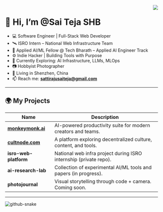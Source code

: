 
<picture>
  <source
    srcset="https://github-readme-stats-one-bice.vercel.app/api?username=iAmCorey&show_icons=true&icon_color=0366d6&bg_color=ffffff&theme=github_dark&include_all_commits=true&count_private=true&role=OWNER,ORGANIZATION_MEMBER,COLLABORATOR"
    media="(prefers-color-scheme: dark)" />
  <source
    srcset="https://github-readme-stats-one-bice.vercel.app/api?username=iAmCorey&show_icons=true&icon_color=0366d6&bg_color=ffffff&include_all_commits=true&count_private=true&role=OWNER,ORGANIZATION_MEMBER,COLLABORATOR"
    media="(prefers-color-scheme: light), (prefers-color-scheme: no-preference)" />
  <img src="https://github-readme-stats-one-bice.vercel.app/api?username=iAmCorey&show_icons=true&icon_color=0366d6&bg_color=ffffff&include_all_commits=true&count_private=true&role=OWNER,ORGANIZATION_MEMBER,COLLABORATOR"
    align="right" />
</picture>

# 👋 Hi, I’m @Sai Teja SHB

- 💻 Software Engineer | Full-Stack Web Developer  
- 🛰 ISRO Intern – National Web Infrastructure Team  
- 🤖 Applied AI/ML Fellow @ Tech Bharath – Applied AI Engineer Track  
- ⚙️ Indie Hacker | Building Tools with Purpose  
- 👀 Currently Exploring: AI Infrastructure, LLMs, MLOps  
- 📷 Hobbyist Photographer  
- 📍 Living in Shenzhen, China  
- 📫 Reach me: **sattirajusaiteja@gmail.com**

---

## 🌍 My Projects

| Name | Description |
|------|-------------|
| [**monkeymonk.ai**](https://monkeymonk.ai) | AI-powered productivity suite for modern creators and teams. |
| [**cultnode.com**](https://cultnode.com) | A platform exploring decentralized culture, content, and tools. |
| **isro-web-platform** | National web infra project during ISRO internship (private repo). |
| **ai-research-lab** | Collection of experimental AI/ML tools and papers (in progress). |
| **photojournal** | Visual storytelling through code + camera. Coming soon. |

---

<!-- Contribution Snake Animation -->
<picture>
  <source media="(prefers-color-scheme: dark)" srcset="github-contribution-snake/github-contribution-grid-snake-dark.svg" />
  <source media="(prefers-color-scheme: light)" srcset="github-contribution-snake/github-contribution-grid-snake.svg" />
  <img alt="github-snake" src="github-snake.svg" />
</picture> 
